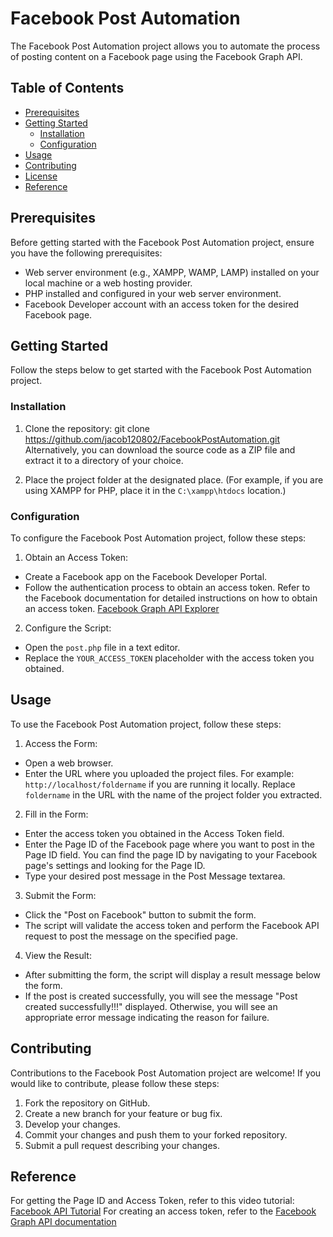 # Facebook Post Automation

The Facebook Post Automation project allows you to automate the process of posting content on a Facebook page using the Facebook Graph API.

## Table of Contents
- [Prerequisites](#prerequisites)
- [Getting Started](#getting-started)
  - [Installation](#installation)
  - [Configuration](#configuration)
- [Usage](#usage)
- [Contributing](#contributing)
- [License](#license)
- [Reference](#reference)

## Prerequisites
Before getting started with the Facebook Post Automation project, ensure you have the following prerequisites:
- Web server environment (e.g., XAMPP, WAMP, LAMP) installed on your local machine or a web hosting provider.
- PHP installed and configured in your web server environment.
- Facebook Developer account with an access token for the desired Facebook page.

## Getting Started
Follow the steps below to get started with the Facebook Post Automation project.

### Installation
1. Clone the repository: git clone https://github.com/jacob120802/FacebookPostAutomation.git
Alternatively, you can download the source code as a ZIP file and extract it to a directory of your choice.

2. Place the project folder at the designated place. (For example, if you are using XAMPP for PHP, place it in the `C:\xampp\htdocs` location.)

### Configuration
To configure the Facebook Post Automation project, follow these steps:

1. Obtain an Access Token:
- Create a Facebook app on the Facebook Developer Portal.
- Follow the authentication process to obtain an access token. Refer to the Facebook documentation for detailed instructions on how to obtain an access token.
  [Facebook Graph API Explorer](https://developers.facebook.com/tools/explorer/)

2. Configure the Script:
- Open the `post.php` file in a text editor.
- Replace the `YOUR_ACCESS_TOKEN` placeholder with the access token you obtained.

## Usage
To use the Facebook Post Automation project, follow these steps:

1. Access the Form:
- Open a web browser.
- Enter the URL where you uploaded the project files. For example: `http://localhost/foldername` if you are running it locally. Replace `foldername` in the URL with the name of the project folder you extracted.

2. Fill in the Form:
- Enter the access token you obtained in the Access Token field.
- Enter the Page ID of the Facebook page where you want to post in the Page ID field. You can find the page ID by navigating to your Facebook page's settings and looking for the Page ID.
- Type your desired post message in the Post Message textarea.

3. Submit the Form:
- Click the "Post on Facebook" button to submit the form.
- The script will validate the access token and perform the Facebook API request to post the message on the specified page.

4. View the Result:
- After submitting the form, the script will display a result message below the form.
- If the post is created successfully, you will see the message "Post created successfully!!!" displayed. Otherwise, you will see an appropriate error message indicating the reason for failure.

## Contributing
Contributions to the Facebook Post Automation project are welcome! If you would like to contribute, please follow these steps:

1. Fork the repository on GitHub.
2. Create a new branch for your feature or bug fix.
3. Develop your changes.
4. Commit your changes and push them to your forked repository.
5. Submit a pull request describing your changes.

## Reference
For getting the Page ID and Access Token, refer to this video tutorial: [Facebook API Tutorial](https://www.youtube.com/watch?v=CEZhr3c5uWY)
For creating an access token, refer to the [Facebook Graph API documentation](https://developers.facebook.com/docs/graph-api/get-started)

